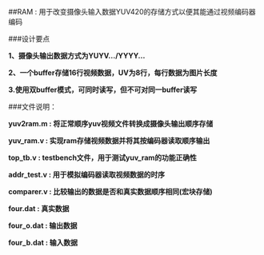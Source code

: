 ##RAM : 用于改变摄像头输入数据YUV420的存储方式以便其能通过视频编码器编码

###设计要点

**1、摄像头输出数据方式为YUYV.../YYYY...** 

**2、一个buffer存储16行视频数据，UV为8行，每行数据为图片长度**

**3.使用双buffer模式，可同时读写，但不可对同一buffer读写**

###文件说明：

**yuv2ram.m   : 将正常顺序yuv视频文件转换成摄像头输出顺序存储**

**yuv_ram.v   : 实现ram存储视频数据并将其按编码器读取顺序输出**

**top_tb.v    : testbench文件，用于测试yuv_ram的功能正确性**

**addr_test.v : 用于模拟编码器读取视频数据的时序**

**comparer.v  : 比较输出的数据是否和真实数据顺序相同(宏块存储)**

**four.dat    : 真实数据**

**four_o.dat  : 输出数据**

**four_b.dat  : 输入数据**